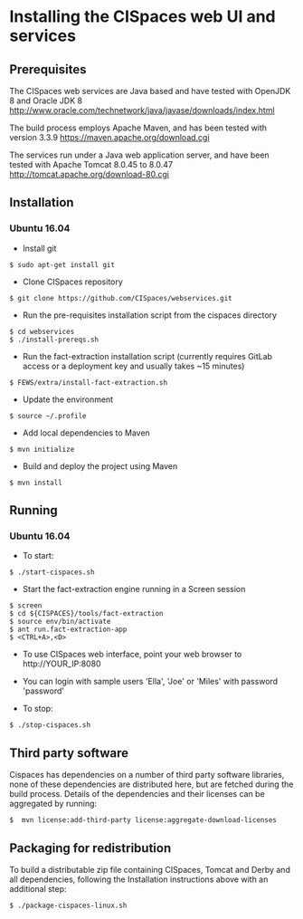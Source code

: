 # Installing the CISpaces web UI and services

## Prerequisites
The CISpaces web services are Java based and have tested with OpenJDK 8 and Oracle JDK 8
http://www.oracle.com/technetwork/java/javase/downloads/index.html

The build process employs Apache Maven, and has been tested with version 3.3.9
https://maven.apache.org/download.cgi

The services run under a Java web application server, and have been tested with Apache Tomcat 8.0.45 to 8.0.47
http://tomcat.apache.org/download-80.cgi

## Installation

### Ubuntu 16.04
- Install git

```$ sudo apt-get install git```

- Clone CISpaces repository

```$ git clone https://github.com/CISpaces/webservices.git```

- Run the pre-requisites installation script from the cispaces directory

```
$ cd webservices
$ ./install-prereqs.sh
```

- Run the fact-extraction installation script (currently requires GitLab access or a deployment key and usually takes ~15 minutes)

```$ FEWS/extra/install-fact-extraction.sh```

- Update the environment

```$ source ~/.profile```

- Add local dependencies to Maven

```$ mvn initialize```

- Build and deploy the project using Maven

```$ mvn install```

## Running

### Ubuntu 16.04

- To start:

```$ ./start-cispaces.sh```

- Start the fact-extraction engine running in a Screen session

```
$ screen
$ cd ${CISPACES}/tools/fact-extraction
$ source env/bin/activate
$ ant run.fact-extraction-app
$ <CTRL+A>,<D>
```

- To use CISpaces web interface, point your web browser to http://YOUR_IP:8080
- You can login with sample users 'Ella', 'Joe' or 'Miles' with password 'password'

- To stop:

```$ ./stop-cispaces.sh```

## Third party software
Cispaces has dependencies on a number of third party software libraries, none of
these dependencies are distributed here, but are fetched during the build 
process.  Details of the dependencies and their licenses can be aggregated by running:

```$  mvn license:add-third-party license:aggregate-download-licenses```

## Packaging for redistribution
To build a distributable zip file containing CISpaces, Tomcat and Derby and all dependencies, 
following the Installation instructions above with an additional step:

```$ ./package-cispaces-linux.sh```
